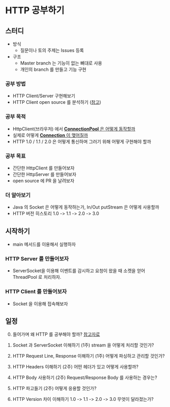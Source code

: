# HTTP 공부하기

## 스터디

- 방식
  - 질문이나 토의 주제는 Issues 등록
- 구조
  - Master branch 는 기능이 없는 뼈대로 사용
  - 개인의 branch 를 만들고 기능 구현

### 공부 방법
- HTTP Client/Server 구현해보기
- HTTP Client open source 를 분석하기 ([참고](https://github.com/square/okhttp/))

### 공부 목적
- HttpClient(브라우저) 에서 [**ConnectionPool** 은 어떻게 동작할까](/documents/connection_pool.md)
- 실제로 어떻게 [**Connection** 이 맺어질까](/documents/connection.md)
- HTTP 1.0 / 1.1 / 2.0 은 어떻게 통신하며 그러기 위해 어떻게 구현해야 할까 

### 공부 목표
- 간단한 HttpClient 를 만들어보자
- 간단한 HttpServer 를 만들어보자
- open source 에 PR 을 날려보자

### 더 알아보기
- Java 의 Socket 은 어떻게 동작하는가, In/Out putStream 은 어떻게 사용할까
- HTTP 버전 히스토리 1.0 -> 1.1 -> 2.0 -> 3.0

## 시작하기
- main 메서드를 이용해서 실행하자

### HTTP Server 를 만들어보자
- ServerSocket을 이용해 이벤트를 감시하고 요청이 왔을 때 소켓을 얻어 ThreadPool 로 처리하자.

### HTTP Client 를 만들어보자
- Socket 을 이용해 접속해보자

## 일정

0. 들어가며
왜 HTTP 를 공부해야 할까? [참고자료](https://www.slideshare.net/deview/d2-campus-http)

1. Socket 과 ServerSocket 이해하기 (1주)
  stream 을 어떻게 처리할 것인가?

2. HTTP Request Line, Response 이해하기 (1주)
  어떻게 파싱하고 관리할 것인가?

3. HTTP Headers 이해하기 (2주)
  어떤 헤더가 있고 어떻게 사용할까?

4. HTTP Body 사용하기 (2주)
  Request/Response Body 를 사용하는 경우는?

5. HTTP 파고들기 (2주)
  어떻게 응용할 것인가?

6. HTTP Version 차이 이해하기
  1.0 -> 1.1 -> 2.0 -> 3.0 무엇이 달라졌는가?
